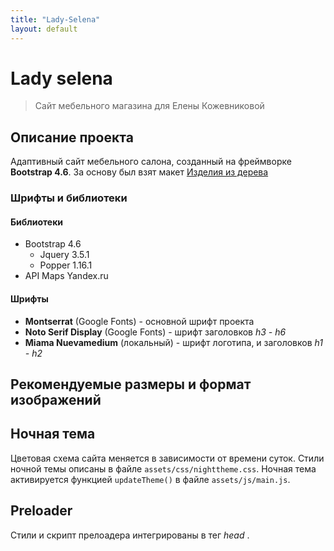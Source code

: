 ```yaml
---
title: "Lady-Selena"
layout: default
---
```

# Lady selena

> Сайт мебельного магазина для Елены Кожевниковой

## Описание проекта

Адаптивный сайт мебельного салона, созданный на фреймворке **Bootstrap 4.6**. За основу был взят макет [Изделия из дерева](https://www.figma.com/design/qGCWlgJuRcfY063doTbI6w/%D0%B8%D0%B7%D0%B4%D0%B5%D0%BB%D0%B8%D1%8F-%D0%B8%D0%B7-%D0%B4%D0%B5%D1%80%D0%B5%D0%B2%D0%B0-(Copy)?node-id=75-3723&t=G3Yl4v4e4CVt27uW-0)

### Шрифты и библиотеки

#### Библиотеки

- Bootstrap 4.6
  - Jquery 3.5.1
  - Popper 1.16.1
- API Maps Yandex.ru

#### Шрифты

- **Montserrat** (Google Fonts) - основной шрифт проекта
- **Noto Serif Display** (Google Fonts) - шрифт  заголовков *h3 - h6*
- **Miama Nuevamedium** (локальный) - шрифт логотипа, и заголовков *h1 - h2*

## Рекомендуемые размеры и формат изображений

## Ночная тема

Цветовая схема сайта меняется в зависимости от времени суток. Стили ночной темы описаны в файле `assets/css/nighttheme.css`. Ночная тема активируется функцией `updateTheme()` в файле `assets/js/main.js`. 


## Preloader

Стили и скрипт прелоадера интегрированы в тег _head_ .
